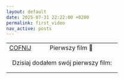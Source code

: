 ```yaml
---
layout: default
date: 2025-07-31 22:22:00 +0200
permalink: first_video
nav_active: posts
---
```


<div id="content">
    <table>
        <tr>
            <td><a href="/posts" id="back">COFNIJ</a></td><td>Pierwszy film 🎥</td>
        </tr>
        <tr>
            <td colspan="2" style="padding: 1rem;">
                Dzisiaj dodałem swój pierwszy film:
                <a href="https://youtube.com/shorts/1Y8Aj67y5Jo?si=S9s1MdPPc2DkeB-l" target="_blank"><i class="fa-brands fa-youtube"></i></a>
                <a href="https://www.tiktok.com/@jaqbiak888/video/7533270535153667350" target="_blank"><i class="fa-brands fa-tiktok"></i></a>
            </td>
        </tr>
    </table>
</div>